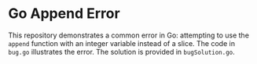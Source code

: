 # Go Append Error

This repository demonstrates a common error in Go: attempting to use the `append` function with an integer variable instead of a slice.  The code in `bug.go` illustrates the error.  The solution is provided in `bugSolution.go`.
